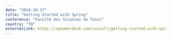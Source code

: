 ```yaml
---
date: "2014-10-17"
title: "Getting Started with Spring"
conference: "Faculté des Sciences de Tunis"
country: "TN"
externalLink: https://speakerdeck.com/snicoll/getting-started-with-spring
---
```

